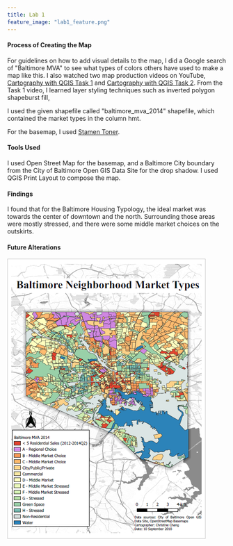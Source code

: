 ```yaml
---
title: Lab 1
feature_image: "lab1_feature.png"
---
```


#### Process of Creating the Map
For guidelines on how to add visual details to the map, I did a Google search of "Baltimore MVA"
to see what types of colors others have used to make a map like this. I also watched two map production videos on YouTube,
[Cartography with QGIS Task 1](https://www.youtube.com/watch?v=pb8EJFV4SLs) and [Cartography with QGIS Task 2](https://www.youtube.com/watch?v=5TpCuwGeDZc).
From the Task 1 video, I learned layer styling techniques such as inverted polygon shapeburst fill, 

I used the given shapefile called "baltimore_mva_2014" shapefile, which contained the market types in the column hmt.

For the basemap, I used [Stamen Toner](https://www.xyht.com/spatial-itgis/using-openstreetmap-basemaps-qgis-3-0/).

#### Tools Used
I used Open Street Map for the basemap, and a Baltimore City boundary from the City of Baltimore Open GIS Data Site for the drop shadow.
I used QGIS Print Layout to compose the map. 

#### Findings
I found that for the Baltimore Housing Typology, the ideal market was towards the center of downtown and the north.
Surrounding those areas were mostly stressed, and there were some middle market choices on the outskirts.

#### Future Alterations

![It's Fine Alt Text](BmoreMarket.PNG "BmoreMarket.PNG")



